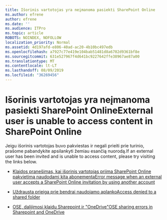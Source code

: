 ```yaml
---
title: Išorinis vartotojas yra neįmanoma pasiekti SharePoint Online
ms.author: efrene
author: efrene
ms.date: ''
ms.audience: ITPro
ms.topic: article
ROBOTS: NOINDEX, NOFOLLOW
localization_priority: Normal
ms.assetid: 4d197afd-e806-40ad-ac20-4b10bc497edb
ms.openlocfilehash: a7927c77e419e104bab51481d8a6702d9361bf8e
ms.sourcegitcommit: 631e527967f4d641bc9227642ffe38967ae87a00
ms.translationtype: MT
ms.contentlocale: lt-LT
ms.lasthandoff: 08/09/2019
ms.locfileid: "36269456"
---
```

# <a name="external-user-is-unable-to-access-content-in-sharepoint-online"></a><span data-ttu-id="b9b55-102">Išorinis vartotojas yra neįmanoma pasiekti SharePoint Online</span><span class="sxs-lookup"><span data-stu-id="b9b55-102">External user is unable to access content in SharePoint Online</span></span>

<span data-ttu-id="b9b55-103">Jeigu išorinis vartotojas buvo pakviestas ir negali prieiti prie turinio, prašome pabandykite apsilankyti žemiau esančią nuorodą.</span><span class="sxs-lookup"><span data-stu-id="b9b55-103">If an external user has been invited and is unable to access content, please try visiting the links below.</span></span>

- [<span data-ttu-id="b9b55-104">Klaidos pranešimas, kai išorinis vartotojas priima SharePoint Online pakvietimą naudodami kitą abonementą</span><span class="sxs-lookup"><span data-stu-id="b9b55-104">Error message when an external user accepts a SharePoint Online invitation by using another account</span></span>](https://docs.microsoft.com/sharepoint/support/sharing-and-permissions/error-when-external-user-accepts-an-invitation-by-using-another-account)

- [<span data-ttu-id="b9b55-105">Uždrausta prieiga prie bendrai naudojamo aplanko</span><span class="sxs-lookup"><span data-stu-id="b9b55-105">Access denied to a shared folder</span></span>](https://support.office.com/article/users-can-t-access-a-shared-folder-in-sharepoint-online-b5923bcb-a944-44c4-96c5-6312377040de?ui=en-US&rs=en-US&ad=US)

- [<span data-ttu-id="b9b55-106">OSE, dalijimosi klaidų Sharepoint ir "OneDrive"</span><span class="sxs-lookup"><span data-stu-id="b9b55-106">OSE sharing errors in Sharepoint and OneDrive</span></span>](https://docs.microsoft.com/sharepoint/sharepoint-onedrive-error-message)

